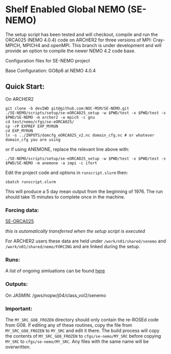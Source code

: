 # Shelf Enabled Global NEMO (SE-NEMO)

The setup script has been tested and will checkout, compile and run the ORCA025 (NEMO 4.0.4) code on ARCHER2 for three versions of MPI: Cray-MPICH, MPICH4 and openMPI. This branch is under development and will provide an option to compile the newer NEMO 4.2 code base.

Configuration files for SE-NEMO project

Base Configuration: GO8p6 at NEMO 4.0.4

## Quick Start:
On ARCHER2
```
git clone -b devIWD git@github.com:NOC-MSM/SE-NEMO.git
./SE-NEMO/scripts/setup/se-eORCA025_setup -w $PWD/test -x $PWD/test -s $PWD/SE-NEMO -m archer2 -a mpich -c gnu
cd test/nemo/cfgs/se-eORCA025/
cp -rP EXPREF EXP_MYRUN
cd EXP_MYRUN
ln -s ../INPUTS/domcfg_eORCA025_v2.nc domain_cfg.nc # or whatever domain_cfg you are using

```
or if using ANEMONE, replace the relevant line above with:
```
./SE-NEMO/scripts/setup/se-eORCA025_setup -w $PWD/test -x $PWD/test -s $PWD/SE-NEMO -m anemone -a impi -c ifort
```
Edit the project code and options in  `runscript.slurm` then:
```
sbatch runscript.slurm
```
This will produce a 5 day mean output from the beginning of 1976. The run should take 15 minutes to complete once in the machine.

### Forcing data:

[SE-ORCA025](http://gws-access.ceda.ac.uk/public/jmmp_collab/)

_this is automatically transferred when the setup script is executed_

For ARCHER2 users these data are held under `/work/n01/shared/senemo` and `/work/n01/shared/nemo/FORCING` and are linked during the setup.

### Runs:

A list of ongoing simluations can be found [here](https://github.com/NOC-MSM/SE-NEMO/blob/master/RUNS.md)

### Outputs:

On JASMIN: /gws/nopw/j04/class_vol2/senemo

### Important:

The `MY_SRC_GO8_FROZEN` directory should only contain the re-ROSEd code from G08. If editing any of these routines, copy the file from `MY_SRC_GO8_FROZEN` to `MY_SRC` and edit it there. The build process will copy the contents of `MY_SRC_GO8_FROZEN` to `cfgs/se-nemo/MY_SRC` before copying `MY_SRC` to `cfgs/se-nemo/MY_SRC`. Any files with the same name will be overwritten.
